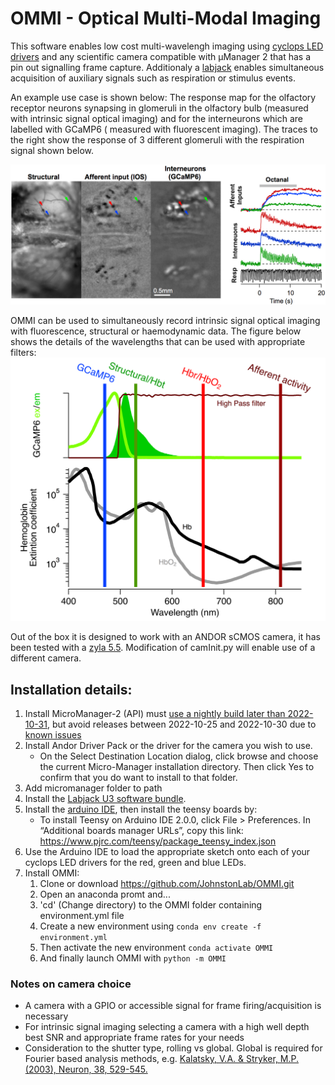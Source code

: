 # OMMI - Optical Multi-Modal Imaging
This software enables low cost multi-wavelengh imaging using [cyclops LED drivers](https://open-ephys.org/cyclops) and any scientific camera compatible with µManager 2 that has a pin out signalling frame capture. Additionaly a [labjack](https://labjack.com/products/u3-hv) enables simultaneous acquisition of auxiliary signals such as respiration or stimulus events.

An example use case is shown below: The response map for the olfactory receptor neurons synapsing in glomeruli in the olfactory bulb (measured with intrinsic signal optical imaging) and for the interneurons which are labelled with GCaMP6 ( measured with fluorescent imaging). The traces to the right show the response of 3 different glomeruli with the respiration signal shown below.

![figure showing OMMI in use](https://github.com/JohnstonLab/OMMI/blob/dev/Image.jpeg)

OMMI can be used to simultaneously record intrinsic signal optical imaging with fluorescence, structural or haemodynamic data. The figure below shows the details of the wavelengths that can be used with appropriate filters:
![figure showing the optical spectra and filters relevant for OMMI](https://github.com/JohnstonLab/OMMI/blob/dev/OMMISpectra.png)

Out of the box it is designed to work with an ANDOR sCMOS camera, it has been tested with a [zyla 5.5](https://andor.oxinst.com/products/scmos-camera-series/zyla-5-5-scmos#product-information-tabs). Modification of camInit.py will enable use of a different camera.

## Installation details:
1. Install MicroManager-2 (API) must [use a nightly build later than 2022-10-31](https://micro-manager.org/Micro-Manager_Nightly_Builds), but avoid   releases between 2022-10-25 and 2022-10-30 due to [known issues](https://github.com/micro-manager/mmCoreAndDevices/issues/288)  
2. Install Andor Driver Pack or the driver for the camera you wish to use.
   - On the Select Destination Location dialog, click browse and choose the current Micro-Manager installation directory. Then click Yes to confirm that you do want to install to that folder.
3. Add micromanager folder to path 
4. Install the [Labjack U3 software bundle](https://labjack.com/pages/support?doc=/quickstart/u3/u3-quickstart-for-windows-overview/). 
5. Install the [arduino IDE](https://www.arduino.cc/en/software), then install the teensy boards by:  
	- To install Teensy on Arduino IDE 2.0.0, click File > Preferences.  In “Additional boards manager URLs”, copy this link: https://www.pjrc.com/teensy/package_teensy_index.json
6. Use the Arduino IDE to load the appropriate sketch onto each of your cyclops LED drivers for the red, green and blue LEDs.
7. Install OMMI:
	1. Clone or download https://github.com/JohnstonLab/OMMI.git
	2. Open an anaconda promt and...
	2. 'cd' (Change directory) to the OMMI folder containing environment.yml file
	3. Create a new environment using `conda env create -f environment.yml`
	4. Then activate the new environment `conda activate OMMI`
	5. And finally launch OMMI with `python -m OMMI`


### Notes on camera choice
- A camera with a GPIO or accessible signal for frame firing/acquisition is necessary
- For intrinsic signal imaging selecting a camera with a high well depth best SNR and appropriate frame rates for your needs
- Consideration to the shutter type, rolling vs global. Global is required for Fourier based analysis methods, e.g. [Kalatsky, V.A. & Stryker, M.P. (2003), Neuron, 38, 529-545.](10.1016/s0896-6273(03)00286-1) 